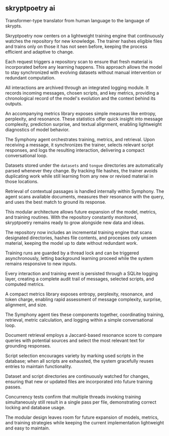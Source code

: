 ## skryptpoetry ai
Transformer-type translator from human language to the language of skrypts.

Skryptpoetry now centers on a lightweight training engine that continuously watches the repository for new knowledge. The trainer hashes eligible files and trains only on those it has not seen before, keeping the process efficient and adaptive to change.

Each request triggers a repository scan to ensure that fresh material is incorporated before any learning happens. This approach allows the model to stay synchronized with evolving datasets without manual intervention or redundant computation.

All interactions are archived through an integrated logging module. It records incoming messages, chosen scripts, and key metrics, providing a chronological record of the model's evolution and the context behind its outputs.

An accompanying metrics library exposes simple measures like entropy, perplexity, and resonance. These statistics offer quick insight into message complexity, prediction surprise, and textual alignment, enabling lightweight diagnostics of model behavior.

The Symphony agent orchestrates training, metrics, and retrieval. Upon receiving a message, it synchronizes the trainer, selects relevant script responses, and logs the resulting interaction, delivering a compact conversational loop.

Datasets stored under the `datasets` and `tongue` directories are automatically parsed whenever they change. By tracking file hashes, the trainer avoids duplicating work while still learning from any new or revised material in those locations.

Retrieval of contextual passages is handled internally within Symphony. The agent scans available documents, measures their resonance with the query, and uses the best match to ground its response.

This modular architecture allows future expansion of the model, metrics, and training routines. With the repository constantly monitored, skryptpoetry remains ready to grow alongside new data and ideas.

The repository now includes an incremental training engine that scans designated directories, hashes file contents, and processes only unseen material, keeping the model up to date without redundant work.

Training runs are guarded by a thread lock and can be triggered asynchronously, letting background learning proceed while the system remains responsive to new inputs.

Every interaction and training event is persisted through a SQLite logging layer, creating a complete audit trail of messages, selected scripts, and computed metrics.

A compact metrics library exposes entropy, perplexity, resonance, and token charge, enabling rapid assessment of message complexity, surprise, alignment, and size.

The Symphony agent ties these components together, coordinating training, retrieval, metric calculation, and logging within a simple conversational loop.

Document retrieval employs a Jaccard-based resonance score to compare queries with potential sources and select the most relevant text for grounding responses.

Script selection encourages variety by marking used scripts in the database; when all scripts are exhausted, the system gracefully reuses entries to maintain functionality.

Dataset and script directories are continuously watched for changes, ensuring that new or updated files are incorporated into future training passes.

Concurrency tests confirm that multiple threads invoking training simultaneously still result in a single pass per file, demonstrating correct locking and database usage.

The modular design leaves room for future expansion of models, metrics, and training strategies while keeping the current implementation lightweight and easy to maintain.
